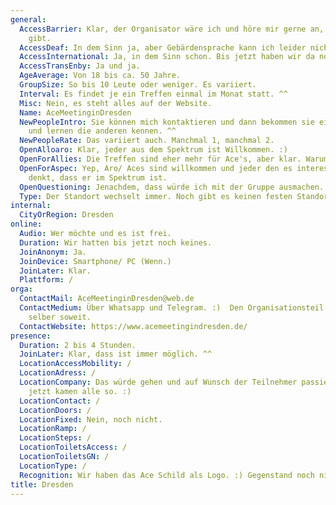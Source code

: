 ```yaml
---
general:
  AccessBarrier: Klar, der Organisator wäre ich und höre mir gerne an, wenn es Komplikationen
    gibt.
  AccessDeaf: In dem Sinn ja, aber Gebärdensprache kann ich leider nicht.
  AccessInternational: Ja, in dem Sinn schon. Bis jetzt haben wir da noch keine. ^^
  AccessTransEnby: Ja und ja.
  AgeAverage: Von 18 bis ca. 50 Jahre.
  GroupSize: So bis 10 Leute oder weniger. Es variiert.
  Interval: Es findet je ein Treffen einmal im Monat statt. ^^
  Misc: Nein, es steht alles auf der Website.
  Name: AceMeetinginDresden
  NewPeopleIntro: Sie können mich kontaktieren und dann bekommen sie eine Einaldung
    und lernen die anderen kennen. ^^
  NewPeopleRate: Das variiert auch. Manchmal 1, manchmal 2.
  OpenAlloaro: Klar, jeder aus dem Spektrum ist Willkommen. :)
  OpenForAllies: Die Treffen sind eher mehr für Ace's, aber klar. Warum nicht.
  OpenForAspec: Yep, Aro/ Aces sind willkommen und jeder den es interessiert oder
    denkt, dass er im Spektrum ist.
  OpenQuestioning: Jenachdem, dass würde ich mit der Gruppe ausmachen. Ansonsten klar.
  Type: Der Standort wechselt immer. Noch gibt es keinen festen Standort.
internal:
  CityOrRegion: Dresden
online:
  Audio: Wer möchte und es ist frei.
  Duration: Wir hatten bis jetzt noch keines.
  JoinAnonym: Ja.
  JoinDevice: Smartphone/ PC (Wenn.)
  JoinLater: Klar.
  Plattform: /
orga:
  ContactMail: AceMeetinginDresden@web.de
  ContactMedium: Über Whatsapp und Telegram. :)  Den Organisationsteil übernehme ich
    selber soweit.
  ContactWebsite: https://www.acemeetingindresden.de/
presence:
  Duration: 2 bis 4 Stunden.
  JoinLater: Klar, dass ist immer möglich. ^^
  LocationAccessMobility: /
  LocationAdress: /
  LocationCompany: Das würde gehen und auf Wunsch der Teilnehmer passieren, aber bis
    jetzt kamen alle so. :)
  LocationContact: /
  LocationDoors: /
  LocationFixed: Nein, noch nicht.
  LocationRamp: /
  LocationSteps: /
  LocationToiletsAccess: /
  LocationToiletsGN: /
  LocationType: /
  Recognition: Wir haben das Ace Schild als Logo. :) Gegenstand noch nicht direkt.
title: Dresden
---
```

